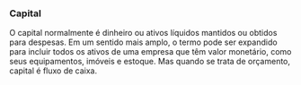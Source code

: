 ### Capital

O capital normalmente é dinheiro ou ativos líquidos mantidos ou obtidos para despesas. Em um sentido mais amplo, o termo pode ser expandido para incluir todos os ativos de uma empresa que têm valor monetário, como seus equipamentos, imóveis e estoque. Mas quando se trata de orçamento, capital é fluxo de caixa.
